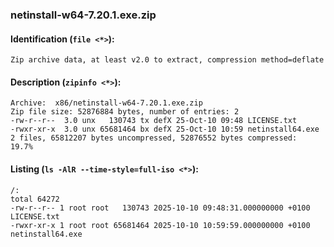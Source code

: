 ### netinstall-w64-7.20.1.exe.zip
#### Identification (`file <*>`):
```
Zip archive data, at least v2.0 to extract, compression method=deflate
```
#### Description (`zipinfo <*>`):
```
Archive:  x86/netinstall-w64-7.20.1.exe.zip
Zip file size: 52876884 bytes, number of entries: 2
-rw-r--r--  3.0 unx   130743 tx defX 25-Oct-10 09:48 LICENSE.txt
-rwxr-xr-x  3.0 unx 65681464 bx defX 25-Oct-10 10:59 netinstall64.exe
2 files, 65812207 bytes uncompressed, 52876552 bytes compressed:  19.7%
```
#### Listing (`ls -AlR --time-style=full-iso <*>`):
```
/:
total 64272
-rw-r--r-- 1 root root   130743 2025-10-10 09:48:31.000000000 +0100 LICENSE.txt
-rwxr-xr-x 1 root root 65681464 2025-10-10 10:59:59.000000000 +0100 netinstall64.exe
```

